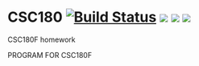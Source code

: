 # CSC180 [![Build Status](https://travis-ci.org/Louis-He/CSC180.svg?branch=master)](https://travis-ci.org/Louis-He/CSC180) [![](https://img.shields.io/badge/testcov-part-yellowgreen.svg)](https://travis-ci.org/Louis-He/CSC180) [![](https://img.shields.io/badge/python-2.6-blue.svg)](https://www.python.org/download/releases/2.6/) [![](https://img.shields.io/badge/python-2.7-blue.svg)](https://www.python.org/download/releases/2.7/)
CSC180F homework

PROGRAM FOR CSC180F
